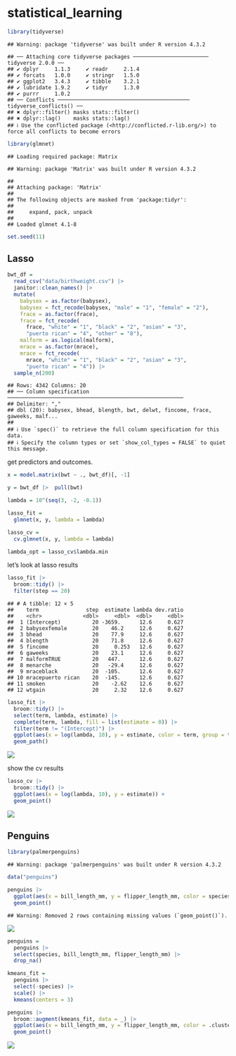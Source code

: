 statistical_learning
================

``` r
library(tidyverse)
```

    ## Warning: package 'tidyverse' was built under R version 4.3.2

    ## ── Attaching core tidyverse packages ──────────────────────── tidyverse 2.0.0 ──
    ## ✔ dplyr     1.1.3     ✔ readr     2.1.4
    ## ✔ forcats   1.0.0     ✔ stringr   1.5.0
    ## ✔ ggplot2   3.4.3     ✔ tibble    3.2.1
    ## ✔ lubridate 1.9.2     ✔ tidyr     1.3.0
    ## ✔ purrr     1.0.2     
    ## ── Conflicts ────────────────────────────────────────── tidyverse_conflicts() ──
    ## ✖ dplyr::filter() masks stats::filter()
    ## ✖ dplyr::lag()    masks stats::lag()
    ## ℹ Use the conflicted package (<http://conflicted.r-lib.org/>) to force all conflicts to become errors

``` r
library(glmnet)
```

    ## Loading required package: Matrix

    ## Warning: package 'Matrix' was built under R version 4.3.2

    ## 
    ## Attaching package: 'Matrix'
    ## 
    ## The following objects are masked from 'package:tidyr':
    ## 
    ##     expand, pack, unpack
    ## 
    ## Loaded glmnet 4.1-8

``` r
set.seed(11)
```

## Lasso

``` r
bwt_df = 
  read_csv("data/birthweight.csv") |> 
  janitor::clean_names() |>
  mutate(
    babysex = as.factor(babysex),
    babysex = fct_recode(babysex, "male" = "1", "female" = "2"),
    frace = as.factor(frace),
    frace = fct_recode(
      frace, "white" = "1", "black" = "2", "asian" = "3", 
      "puerto rican" = "4", "other" = "8"),
    malform = as.logical(malform),
    mrace = as.factor(mrace),
    mrace = fct_recode(
      mrace, "white" = "1", "black" = "2", "asian" = "3", 
      "puerto rican" = "4")) |> 
  sample_n(200)
```

    ## Rows: 4342 Columns: 20
    ## ── Column specification ────────────────────────────────────────────────────────
    ## Delimiter: ","
    ## dbl (20): babysex, bhead, blength, bwt, delwt, fincome, frace, gaweeks, malf...
    ## 
    ## ℹ Use `spec()` to retrieve the full column specification for this data.
    ## ℹ Specify the column types or set `show_col_types = FALSE` to quiet this message.

get predictors and outcomes.

``` r
x = model.matrix(bwt ~ ., bwt_df)[, -1]

y = bwt_df |>  pull(bwt)
```

``` r
lambda = 10^(seq(3, -2, -0.1))

lasso_fit =
  glmnet(x, y, lambda = lambda)

lasso_cv =
  cv.glmnet(x, y, lambda = lambda)

lambda_opt = lasso_cv$lambda.min
```

let’s look at lasso results

``` r
lasso_fit |> 
  broom::tidy() |> 
  filter(step == 20)
```

    ## # A tibble: 12 × 5
    ##    term               step  estimate lambda dev.ratio
    ##    <chr>             <dbl>     <dbl>  <dbl>     <dbl>
    ##  1 (Intercept)          20 -3659.      12.6     0.627
    ##  2 babysexfemale        20    46.2     12.6     0.627
    ##  3 bhead                20    77.9     12.6     0.627
    ##  4 blength              20    71.8     12.6     0.627
    ##  5 fincome              20     0.253   12.6     0.627
    ##  6 gaweeks              20    23.1     12.6     0.627
    ##  7 malformTRUE          20   447.      12.6     0.627
    ##  8 menarche             20   -29.4     12.6     0.627
    ##  9 mraceblack           20  -105.      12.6     0.627
    ## 10 mracepuerto rican    20  -145.      12.6     0.627
    ## 11 smoken               20    -2.62    12.6     0.627
    ## 12 wtgain               20     2.32    12.6     0.627

``` r
lasso_fit |> 
  broom::tidy() |>
  select(term, lambda, estimate) |> 
  complete(term, lambda, fill = list(estimate = 0)) |> 
  filter(term != "(Intercept)") |> 
  ggplot(aes(x = log(lambda, 10), y = estimate, color = term, group = term)) +
  geom_path()
```

![](statistical_learning_files/figure-gfm/unnamed-chunk-6-1.png)<!-- -->

show the cv results

``` r
lasso_cv |> 
  broom::tidy() |> 
  ggplot(aes(x = log(lambda, 10), y = estimate)) +
  geom_point()
```

![](statistical_learning_files/figure-gfm/unnamed-chunk-7-1.png)<!-- -->

## Penguins

``` r
library(palmerpenguins)
```

    ## Warning: package 'palmerpenguins' was built under R version 4.3.2

``` r
data("penguins")

penguins |> 
  ggplot(aes(x = bill_length_mm, y = flipper_length_mm, color = species)) +
  geom_point()
```

    ## Warning: Removed 2 rows containing missing values (`geom_point()`).

![](statistical_learning_files/figure-gfm/unnamed-chunk-8-1.png)<!-- -->

``` r
penguins =
  penguins |> 
  select(species, bill_length_mm, flipper_length_mm) |> 
  drop_na()

kmeans_fit =
  penguins |> 
  select(-species) |>
  scale() |> 
  kmeans(centers = 3)

penguins |> 
  broom::augment(kmeans_fit, data = _) |>  
  ggplot(aes(x = bill_length_mm, y = flipper_length_mm, color = .cluster)) +
  geom_point()
```

![](statistical_learning_files/figure-gfm/unnamed-chunk-8-2.png)<!-- -->
